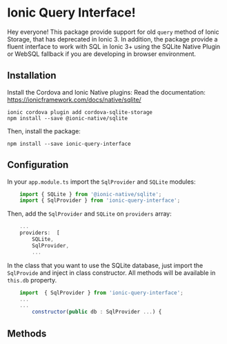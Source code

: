 # Ionic Query Interface! 
 
Hey everyone! This package provide support for old `query` method of Ionic Storage, that has deprecated in Ionic 3. In addition, the package provide a fluent interface to work with SQL in Ionic 3+ using the SQLite Native Plugin or WebSQL fallback if you are developing in browser environment.

## Installation 

Install the Cordova and Ionic Native plugins:
Read the documentation: https://ionicframework.com/docs/native/sqlite/

```
ionic cordova plugin add cordova-sqlite-storage
npm install --save @ionic-native/sqlite
```

Then, install the package: 

    npm install --save ionic-query-interface

## Configuration

In your `app.module.ts` import the `SqlProvider` and `SQLite` modules:
```javascript
	import { SQLite } from '@ionic-native/sqlite';
    import { SqlProvider } from 'ionic-query-interface';
```

Then,  add the `SqlProvider` and `SQLite` on `providers` array: 

```javascript
    ...
    providers:  [
	    SQLite,
	    SqlProvider,
	    ...
```

In the class that you want to use the SQLite database, just import the `SqlProvide` and inject in class constructor. All methods will be available in `this.db` property.

```javascript
    import  { SqlProvider } from 'ionic-query-interface';
    ...
    ...
	    constructor(public db : SqlProvider ...) {
````

## Methods


